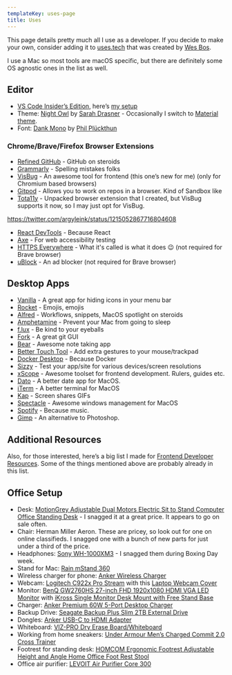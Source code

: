 ```yaml
---
templateKey: uses-page
title: Uses
---
```

This page details pretty much all I use as a developer. If you decide to make your own, consider adding it to [uses.tech](https://uses.tech) that was created by [Wes Bos](https://twitter.com/wesbos).

I use a Mac so most tools are macOS specific, but there are definitely some OS agnostic ones in the list as well.

## Editor

* [VS Code Insider’s Edition](https://code.visualstudio.com/insiders/), here’s [my setup](https://www.iamdeveloper.com/blog/2017-12-20-my-visual-studio-code-setup/)
* Theme: [Night Owl](https://marketplace.visualstudio.com/items?itemName=sdras.night-owl) by [Sarah Drasner](https://twitter.com/sarah_edo) - Occasionally I switch to [Material theme](https://marketplace.visualstudio.com/items?itemName=Equinusocio.vsc-material-theme).
* Font: [Dank Mono](https://dank.sh) by [Phil Plückthun](https://twitter.com/_philpl)

### Chrome/Brave/Firefox Browser Extensions

* [Refined GitHub](https://chrome.google.com/webstore/detail/refined-github/hlepfoohegkhhmjieoechaddaejaokhf) - GitHub on steroids
* [Grammarly](https://grammarly.com) - Spelling mistakes folks
* [VisBug](https://chrome.google.com/webstore/detail/visbug/cdockenadnadldjbbgcallicgledbeoc?hl=en) - An awesome tool for frontend (this one’s new for me) (only for Chromium based browsers)
* [Gitpod](https://www.gitpod.io/docs/20_browser_extension/) - Allows you to work on repos in a browser. Kind of Sandbox like
* [Tota11y](https://www.iamdeveloper.com/blog/2019-03-31-an-a11y-extension-coming-to-a-browser-near-you/) - Unpacked browser extension that I created, but VisBug supports it now, so I may just opt for VisBug.

https://twitter.com/argyleink/status/1215052867716804608

* [React DevTools](https://chrome.google.com/webstore/detail/react-developer-tools/fmkadmapgofadopljbjfkapdkoienihi?hl=en) - Because React
* [Axe](https://chrome.google.com/webstore/detail/axe-web-accessibility-tes/lhdoppojpmngadmnindnejefpokejbdd) - For web accessibility testing
* [HTTPS Everywhere](https://www.eff.org/https-everywhere) - What it's called is what it does 😉 (not required for Brave browser)
* [uBlock](https://ublock.org/) - An ad blocker (not required for Brave browser)

## Desktop Apps

* [Vanilla](https://matthewpalmer.net/vanilla/) - A great app for hiding icons in your menu bar
* [Rocket](https://matthewpalmer.net/rocket/) - Emojis, emojis
* [Alfred](https://www.alfredapp.com/) - Workflows, snippets, MacOS spotlight on steroids
* [Amphetamine](https://apps.apple.com/us/app/amphetamine/id937984704?mt=12) - Prevent your Mac from going to sleep
* [f.lux](https://justgetflux.com/) - Be kind to your eyeballs
* [Fork](https://git-fork.com/) - A great git GUI
* [Bear](https://bear.app/) - Awesome note taking app
* [Better Touch Tool](https://folivora.ai/) - Add extra gestures to your mouse/trackpad
* [Docker Desktop](https://www.docker.com/products/docker-desktop) - Because Docker
* [Sizzy](https://sizzy.app) - Test your app/site for various devices/screen resolutions
* [xScope](https://xscope.app) - Awesome toolset for frontend development. Rulers, guides etc.
* [Dato](https://sindresorhus.com/dato) - A better date app for MacOS.
* [iTerm](https://iterm2.com/) - A better terminal for MacOS
* [Kap](https://getkap.co/) - Screen shares GIFs
* [Spectacle](https://www.spectacleapp.com/) - Awesome windows management for MacOS
* [Spotify](https://www.spotify.com/us/download/) - Because music.
* [Gimp](https://www.gimp.org/downloads/) - An alternative to Photoshop.

## Additional Resources

Also, for those interested, here’s a big list I made for [Frontend Developer Resources](https://www.iamdeveloper.com/blog/2020-01-06-frontend-developer-resources/). Some of the things mentioned above are probably already in this list.

## Office Setup

* Desk: [MotionGrey Adjustable Dual Motors Electric Sit to Stand Computer Office Standing Desk](https://www.bestbuy.ca/en-ca/product/motiongrey-adjustable-dual-motors-electric-sit-to-stand-computer-office-standing-desk-black-frame-table-top-included/12852211) - I snagged it at a great price. It appears to go on sale often.
* Chair: Herman Miller Aeron. These are pricey, so look out for one on online classifieds. I snagged one with a bunch of new parts for just under a third of the price.
* Headphones: [Sony WH-1000XM3](https://www.sony.com/electronics/headband-headphones/wh-1000xm3/buy/wh1000xm3-s) - I snagged them during Boxing Day week.
* Stand for Mac: [Rain mStand 360](https://www.raindesigninc.com/mstand360.html)
* Wireless charger for phone: [Anker Wireless Charger](https://www.amazon.ca/gp/product/B07THL8PP1)
* Webcam: [Logitech C922x Pro Stream](https://www.amazon.ca/gp/product/B01LXCDPPK/) with this [Laptop Webcam Cover](https://www.amazon.ca/gp/product/B0748FZX99/)
* Monitor: [BenQ GW2760HS 27-inch FHD 1920x1080 HDMI VGA LED Monitor](https://www.amazon.com/BenQ-GW2760HS-27-inch-1920x1080-Monitor/dp/B00ITORMDC) with [iKross Single Monitor Desk Mount with Free Stand Base](https://www.amazon.ca/gp/product/B07CVR6355)
* Charger: [Anker Premium 60W 5-Port Desktop Charger](https://www.amazon.ca/gp/product/B072K5ZJXF)
* Backup Drive: [Seagate Backup Plus Slim 2TB External Drive](https://www.amazon.ca/gp/product/B00FRHTTIA)
* Dongles: [Anker USB-C to HDMI Adapter](http://amazon.ca/gp/product/B01MYUCWOK)
* Whiteboard: [VIZ-PRO Dry Erase Board/Whiteboard](https://www.amazon.ca/gp/product/B01461WT9S)
* Working from home sneakers: [Under Armour Men’s Charged Commit 2.0 Cross Trainer](https://www.amazon.ca/gp/product/B07HKTJN5F/ref=ppx_yo_dt_b_asin_title_o00_s00?ie=UTF8&psc=1)
* Footrest for standing desk: [HOMCOM Ergonomic Footrest Adjustable Height and Angle Home Office Foot Rest Stool](https://www.amazon.ca/gp/product/B07331MQNW/ref=ppx_yo_dt_b_asin_title_o04_s00?ie=UTF8&psc=1)
* Office air purifier: [LEVOIT Air Purifier Core 300](https://www.amazon.ca/gp/product/B07S3D4MRJ/ref=ppx_yo_dt_b_asin_title_o08_s00?ie=UTF8&psc=1)
